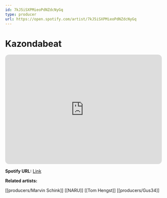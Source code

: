 ```yaml
---
id: 7kJ5iSXPMieoPdNZdcNyGq
type: producer
url: https://open.spotify.com/artist/7kJ5iSXPMieoPdNZdcNyGq
---
```

# Kazondabeat

<iframe style="border-radius:12px" src="https://open.spotify.com/embed/artist/7kJ5iSXPMieoPdNZdcNyGq" width="100%" height="352" frameBorder="0" allowfullscreen="" allow="autoplay; clipboard-write; encrypted-media; fullscreen; picture-in-picture" loading="lazy"></iframe>

**Spotify URL:** [Link](https://open.spotify.com/artist/7kJ5iSXPMieoPdNZdcNyGq)

**Related artists:**

[[producers/Marvin Schink]]
[[NARU]]
[[Tom Hengst]]
[[producers/Gus34]]
